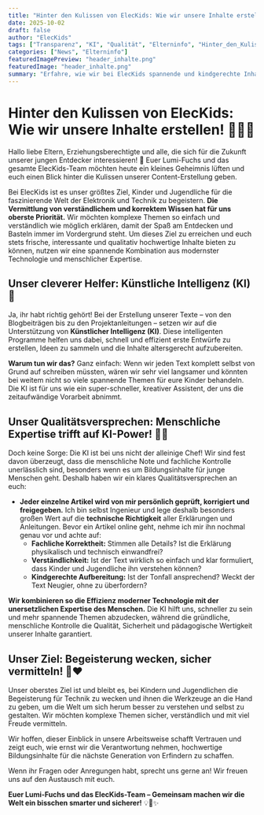 ```yaml
---
title: "Hinter den Kulissen von ElecKids: Wie wir unsere Inhalte erstellen!"
date: 2025-10-02
draft: false
author: "ElecKids"
tags: ["Transparenz", "KI", "Qualität", "Elterninfo", "Hinter_den_Kulissen", "ElecKids"]
categories: ["News", "Elterninfo"]
featuredImagePreview: "header_inhalte.png"
featuredImage: "header_inhalte.png"
summary: "Erfahre, wie wir bei ElecKids spannende und kindgerechte Inhalte erstellen – mit einer cleveren Mischung aus modernster KI-Technologie und der Expertise eines erfahrenen Ingenieurs. Qualität und Sicherheit stehen bei uns an erster Stelle!"
---
```


# Hinter den Kulissen von ElecKids: Wie wir unsere Inhalte erstellen! 🦊💡✨

Hallo liebe Eltern, Erziehungsberechtigte und alle, die sich für die Zukunft unserer jungen Entdecker interessieren! 🌟 Euer Lumi-Fuchs und das gesamte ElecKids-Team möchten heute ein kleines Geheimnis lüften und euch einen Blick hinter die Kulissen unserer Content-Erstellung geben.

Bei ElecKids ist es unser größtes Ziel, Kinder und Jugendliche für die faszinierende Welt der Elektronik und Technik zu begeistern. **Die Vermittlung von verständlichem und korrektem Wissen hat für uns oberste Priorität.** Wir möchten komplexe Themen so einfach und verständlich wie möglich erklären, damit der Spaß am Entdecken und Basteln immer im Vordergrund steht. Um dieses Ziel zu erreichen und euch stets frische, interessante und qualitativ hochwertige Inhalte bieten zu können, nutzen wir eine spannende Kombination aus modernster Technologie und menschlicher Expertise.

## Unser cleverer Helfer: Künstliche Intelligenz (KI) 🤖

Ja, ihr habt richtig gehört! Bei der Erstellung unserer Texte – von den Blogbeiträgen bis zu den Projektanleitungen – setzen wir auf die Unterstützung von **Künstlicher Intelligenz (KI)**. Diese intelligenten Programme helfen uns dabei, schnell und effizient erste Entwürfe zu erstellen, Ideen zu sammeln und die Inhalte altersgerecht aufzubereiten.

**Warum tun wir das?** Ganz einfach: Wenn wir jeden Text komplett selbst von Grund auf schreiben müssten, wären wir sehr viel langsamer und könnten bei weitem nicht so viele spannende Themen für eure Kinder behandeln. Die KI ist für uns wie ein super-schneller, kreativer Assistent, der uns die zeitaufwändige Vorarbeit abnimmt.

## Unser Qualitätsversprechen: Menschliche Expertise trifft auf KI-Power! 💪🧠

Doch keine Sorge: Die KI ist bei uns nicht der alleinige Chef! Wir sind fest davon überzeugt, dass die menschliche Note und fachliche Kontrolle unerlässlich sind, besonders wenn es um Bildungsinhalte für junge Menschen geht. Deshalb haben wir ein klares Qualitätsversprechen an euch:

*   **Jeder einzelne Artikel wird von mir persönlich geprüft, korrigiert und freigegeben.** Ich bin selbst Ingenieur und lege deshalb besonders großen Wert auf die **technische Richtigkeit** aller Erklärungen und Anleitungen. Bevor ein Artikel online geht, nehme ich mir ihn nochmal genau vor und achte auf:
    *   **Fachliche Korrektheit:** Stimmen alle Details? Ist die Erklärung physikalisch und technisch einwandfrei?
    *   **Verständlichkeit:** Ist der Text wirklich so einfach und klar formuliert, dass Kinder und Jugendliche ihn verstehen können?
    *   **Kindgerechte Aufbereitung:** Ist der Tonfall ansprechend? Weckt der Text Neugier, ohne zu überfordern?

**Wir kombinieren so die Effizienz moderner Technologie mit der unersetzlichen Expertise des Menschen.** Die KI hilft uns, schneller zu sein und mehr spannende Themen abzudecken, während die gründliche, menschliche Kontrolle die Qualität, Sicherheit und pädagogische Wertigkeit unserer Inhalte garantiert.

## Unser Ziel: Begeisterung wecken, sicher vermitteln! 🚀❤️

Unser oberstes Ziel ist und bleibt es, bei Kindern und Jugendlichen die Begeisterung für Technik zu wecken und ihnen die Werkzeuge an die Hand zu geben, um die Welt um sich herum besser zu verstehen und selbst zu gestalten. Wir möchten komplexe Themen sicher, verständlich und mit viel Freude vermitteln.

Wir hoffen, dieser Einblick in unsere Arbeitsweise schafft Vertrauen und zeigt euch, wie ernst wir die Verantwortung nehmen, hochwertige Bildungsinhalte für die nächste Generation von Erfindern zu schaffen.

Wenn ihr Fragen oder Anregungen habt, sprecht uns gerne an! Wir freuen uns auf den Austausch mit euch.

**Euer Lumi-Fuchs und das ElecKids-Team – Gemeinsam machen wir die Welt ein bisschen smarter und sicherer!** 💡🦊✨
